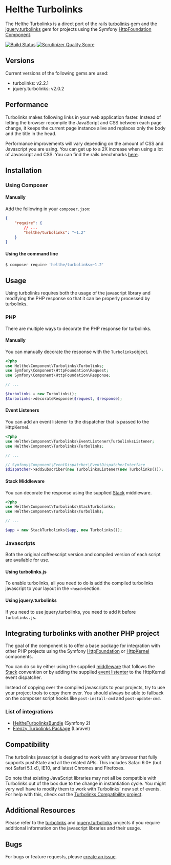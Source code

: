 # Helthe Turbolinks

The Helthe Turbolinks is a direct port of the rails [turbolinks](https://github.com/rails/turbolinks) gem
and the [jquery.turbolinks](https://github.com/kossnocorp/jquery.turbolinks) gem for
projects using the Symfony [HttpFoundation Component](http://symfony.com/doc/current/components/http_foundation/introduction.html).

[![Build Status](https://secure.travis-ci.org/helthe/Turbolinks.png?branch=master)](http://travis-ci.org/helthe/Turbolinks) [![Scrutinizer Quality Score](https://scrutinizer-ci.com/g/helthe/Turbolinks/badges/quality-score.png?s=2c3e7fd5d4df03c96c978a3c62813f6b1a6c62b1)](https://scrutinizer-ci.com/g/helthe/Turbolinks/)

## Versions

Current versions of the following gems are used:

 * turbolinks: v2.2.1
 * jquery.turbolinks: v2.0.2

## Performance

Turbolinks makes following links in your web application faster. Instead of letting
the browser recompile the JavaScript and CSS between each page change, it keeps
the current page instance alive and replaces only the body and the title in the head.

Performance improvements will vary depending on the amount of CSS and Javascript
you are using. You can get up to a 2X increase when using a lot of Javascript and
CSS. You can find the rails benchmarks [here](https://stevelabnik/turbolinks_test).

## Installation

### Using Composer

#### Manually

Add the following in your `composer.json`:

```json
{
    "require": {
        // ...
        "helthe/turbolinks": "~1.2"
    }
}
```

#### Using the command line

```bash
$ composer require 'helthe/turbolinks=~1.2'
```

## Usage

Using turbolinks requires both the usage of the javascript library and modifying
the PHP response so that it can be properly processed by turbolinks.

### PHP

There are multiple ways to decorate the PHP response for turbolinks.

#### Manually

You can manually decorate the response with the `Turbolinks`object.

```php
<?php
use Helthe\Component\Turbolinks\Turbolinks;
use Symfony\Component\HttpFoundation\Request;
use Symfony\Component\HttpFoundation\Response;

// ...

$turbolinks = new Turbolinks();
$turbolinks->decorateResponse($request, $response);
```

#### Event Listeners

You can add an event listener to the dispatcher that is passed to the HttpKernel.

```php
<?php
use Helthe\Component\Turbolinks\EventListener\TurbolinksListener;
use Helthe\Component\Turbolinks\Turbolinks;

// ...

// Symfony\Component\EventDispatcher\EventDispatcherInterface
$dispatcher->addSubscriber(new TurbolinksListener(new Turbolinks()));
```

#### Stack Middleware

You can decorate the response using the supplied [Stack](http://stackphp.com/) middleware.

```php
<?php
use Helthe\Component\Turbolinks\StackTurbolinks;
use Helthe\Component\Turbolinks\Turbolinks;

// ...

$app = new StackTurbolinks($app, new Turbolinks());
```

### Javascripts

Both the original coffeescript version and compiled version of each script are available for use.

#### Using turbolinks.js

To enable turbolinks, all you need to do is add the compiled turbolinks javascript to your layout in the `<head>`section.

#### Using jquery.turbolinks

If you need to use jquery.turbolinks, you need to add it before `turbolinks.js`.

## Integrating turbolinks with another PHP project

The goal of the component is to offer a base package for integration with other PHP projects using the Symfony [HttpFoundation](https://github.com/symfony/HttpFoundation) or [HttpKernel](https://github.com/symfony/HttpKernel) components.

You can do so by either using the supplied [middleware](https://github.com/helthe/Turbolinks/blob/master/StackTurbolinks.php) that follows the [Stack](http://stackphp.com) convention or by adding the supplied [event listenter](https://github.com/helthe/Turbolinks/blob/master/EventListener/TurbolinksListener.php) to the HttpKernel event dispatcher.

Instead of copying over the compiled javascripts to your projects, try to use your project tools to copy them over. You should always be able to fallback on the composer script hooks like `post-install-cmd` and `post-update-cmd`.

### List of integrations

 * [HeltheTurbolinksBundle](https://github.com/helthe/TurbolinksBundle) (Symfony 2)
 * [Frenzy Turbolinks Package](https://github.com/frenzyapp/turbolinks) (Laravel)

## Compatibility

The turbolinks javascript is designed to work with any browser that fully supports
pushState and all the related APIs. This includes Safari 6.0+ (but not Safari 5.1.x!),
IE10, and latest Chromes and Firefoxes.

Do note that existing JavaScript libraries may not all be compatible with
Turbolinks out of the box due to the change in instantiation cycle. You might
very well have to modify them to work with Turbolinks' new set of events. For
help with this, check out the [Turbolinks Compatibility project](http://reed.github.io/turbolinks-compatibility).

## Additional Resources

Please refer to the [turbolinks](https://github.com/rails/turbolinks) and
[jquery.turbolinks](https://github.com/kossnocorp/jquery.turbolinks) projects
if you require additional information on the javascript libraries and their usage.

## Bugs

For bugs or feature requests, please [create an issue](https://github.com/helthe/Turbolinks/issues/new).
